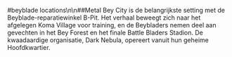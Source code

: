 #beyblade locations\n\n##Metal Bey City is de belangrijkste setting met de Beyblade-reparatiewinkel B-Pit. Het verhaal beweegt zich naar het afgelegen Koma Village voor training, en de Beybladers nemen deel aan gevechten in het Bey Forest en het finale Battle Bladers Stadion. De kwaadaardige organisatie, Dark Nebula, opereert vanuit hun geheime Hoofdkwartier.
